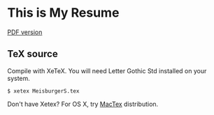This is My Resume
======

[PDF version](MeisburgerS.pdf)

TeX source
------

Compile with XeTeX. You will need Letter Gothic Std installed on your system. 

`$ xetex MeisburgerS.tex`

Don't have Xetex? For OS X, try [MacTex](https://www.tug.org/mactex/) distribution.
